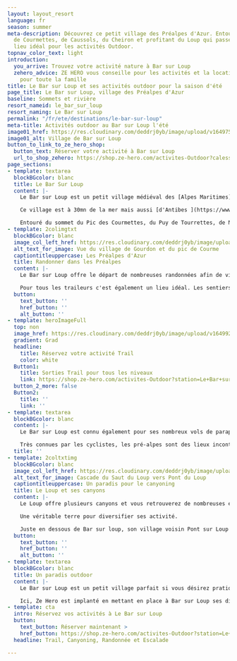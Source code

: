 ```yaml
---
layout: layout_resort
language: fr
season: summer
meta-description: Découvrez ce petit village des Préalpes d'Azur. Entouré des sommets
  de Courmettes, de Caussols, du Cheiron et profitant du Loup qui passe, c'est un
  lieu idéal pour les activités Outdoor.
topnav_color_text: light
introduction:
  you_arrive: Trouvez votre activité nature à Bar sur Loup
  zehero_advice: ZE HERO vous conseille pour les activités et la location des équipements
    pour toute la famille
title: Le Bar sur Loup et ses activités outdoor pour la saison d'été
page_title: Le Bar sur Loup, village des Préalpes d'Azur
baseline: Sommets et rivière
resort_nameid: le_bar_sur_loup
resort_naming: Le Bar sur Loup
permalink: "/fr/ete/destinations/le-bar-sur-loup"
meta-title: Activités outdoor au Bar sur Loup l'été
image01_href: https://res.cloudinary.com/deddrj0yb/image/upload/v1649756837/website/resorts/Le%20Bar%20sur%20Loup/landscape-319855_1920.jpg
image01_alt: Village de Bar sur Loup
button_to_link_to_ze_hero_shop:
  button_text: Réserver votre activité à Bar sur Loup
  url_to_shop_zehero: https://shop.ze-hero.com/activites-Outdoor?calessonstype=all&catypegenderlistsummer=all&calessonsactivitytype=all&start-date=
page_sections:
- template: textarea
  blockBGcolor: blanc
  title: Le Bar Sur Loup
  content: |-
    Le Bar sur Loup est un petit village médiéval des [Alpes Maritimes](https://www.ze-hero.com/fr/ete/destinations/alpes-maritimes). Situé à mi-chemin entre la Méditerrané et les montagnes du Mercantour, il se trouve dans les Préalpes d'Azur. Entouré d'un espace vert, de petits sommets et de villages typiques, ce petit village est un havre de paix. L'orange est un symbole fort et Bar sur Loup est surnommé la Cité des Orangers.

    Ce village est à 30mn de la mer mais aussi [d'Antibes ](https://www.ze-hero.com/fr/ete/destinations/antibes)et de Cagne sur Mer. Il se trouve tout prêt également de Gréolières les neiges. Le Mercantour lui, un peu loin, reste tout de même seulement à 1h15 de route.

    Entouré du sommet du Pic des Courmettes, du Puy de Tourrettes, de Naouri, du plateau de Caussol, il est également traversé par le Loup. Un village perché qui offre une nature d’exception, préservé et protégé. Alternant gorges et cascades, plateaux et cols, sommets et vue panoramique, ce petit village est un coin de paradis pour les activités outdoor.
- template: 2colimgtxt
  blockBGcolor: blanc
  image_col_left_href: https://res.cloudinary.com/deddrj0yb/image/upload/v1649756917/website/resorts/Le%20Bar%20sur%20Loup/guillaume-meurice-KaQ1XQ_DoCQ-unsplash.jpg
  alt_text_for_image: Vue du village de Gourdon et du pic de Courme
  captiontitleuppercase: Les Préalpes d'Azur
  title: Randonner dans les Préalpes
  content: |-
    Le Bar sur Loup offre le départ de nombreuses randonnées afin de visiter les Préalpes d'Azur. Le GR 51 passe juste au-dessus du village en longeant le canal. Ce GR 51 est le Gr des balcons de la Méditerrané. Vous retrouverez ensuite de nombreux chemins dans le bois de Gourdon et le fameux " Chemin du paradis " qui mène jusqu'à ce village à flanc de falaise. D'ici s'ouvre de multiples randonnées magnifiques tel que le plateau de Cavillore, le Montet, Caussol et vous verrez l'incroyable crête du Cheiron et le village de Gréolière. Une vue qui permet également de voir la mer et le Mercantour. Tout prêt de Bar sur Loup se trouve le pic de Courmes qui s'impose. Vous trouverez de nombreux vestiges de la préhistoire et du Moyen Âge. Accompagné d'un guide, il vous expliquera les lieux, la nature et la faune et flore qui l'habite. Un vrai paradis de pré-alpes tout près de la mer.

    Pour tous les traileurs c'est également un lieu idéal. Les sentiers y sont techniques et joueurs, les panoramas grandioses, et vous pourrez toujours remplir votre gourde dans les villages alentour.
  button:
    text_button: ''
    href_button: ''
    alt_button: ''
- template: heroImageFull
  top: non
  image_href: https://res.cloudinary.com/deddrj0yb/image/upload/v1649923328/website/resorts/Le%20Bar%20sur%20Loup/Screenshot_3.jpg
  gradient: Grad
  headline:
    title: Réservez votre activité Trail
    color: white
  Button1:
    title: Sorties Trail pour tous les niveaux
    link: https://shop.ze-hero.com/activites-Outdoor?station=Le+Bar+sur+loup&calessonstype=all&catypegenderlistsummer=all&calessonsactivitytype=Trail&start-date=
  button_2_more: false
  Button2:
    title: ''
    link: ''
- template: textarea
  blockBGcolor: blanc
  content: |-
    Le Bar sur Loup est connu également pour ses nombreux vols de parapente et de deltaplane. Vous retrouverez deux points de départ dont le Kennedy juste au-dessus de Bar sur Loup, juste au-dessus du village de Gourdon. Mais vous pourrez également décoller à Gréolières et St Vallier de Thiey pour découvrir une vue qui offre la mer, les montagnes, les pré-alpes et la Côte d’Azur.

    Très connues par les cyclistes, les pré-alpes sont des lieux incontournables pour les amoureux du vélo de route. On y retrouve de nombreux cols et des routes idéales pour rouler. Vous retrouverez déjà tout près de Bar sur Loup, l'ascension à Gourdon, le col de L'Ecre, le Col de Vence, le plateau de Caussol, le Col de Bleine, le col de Ferre. Vous pourrez également réaliser le circuit du Grand tour des Pré-Alpes d'Azur pour 265km et 3800 de dénivelé. Le parcours vélo de l'Iron man de Nice se situe dans sa globalité sur les routes des pré-alpes d'Azur dont le passage au Bar sur Loup.
  title: ''
- template: 2coltxtimg
  blockBGcolor: blanc
  image_col_left_href: https://res.cloudinary.com/deddrj0yb/image/upload/v1649772967/website/resorts/Le%20Bar%20sur%20Loup/IMG_20201017_120229.jpg
  alt_text_for_image: Cascade du Saut du Loup vers Pont du Loup
  captiontitleuppercase: Un paradis pour le canyoning
  title: Le Loup et ses canyons
  content: |-
    Le Loup offre plusieurs canyons et vous retrouverez de nombreuses écoles de canyoning à Bar sur Loup, Tourrettes sur Loup, St Jeannet ainsi que vers Courmes. Vous pourrez alors réaliser différents canyoning allant de la marche aquatique pour toute la famille à des canyonings plus engagés vers Gourdon, Gréolières. Un petit paradis pour ceux qui souhaitent se rafraichir dans des lieux uniques et pour ceux qui souhaitent ressentir des sensations fortes. Les Gorges du loup sont les lieux les plus près de Nice pour pratiquer le canyoning et les plus accessibles.

    Une véritable terre pour diversifier ses activité.

    Juste en dessous de Bar sur loup, son village voisin Pont sur Loup lui offre un lieu d'escalade incroyable. Situé juste à côté du Loup, vous trouverez de multiples voies d'escalades qui sont très réputées. Vous trouverez tous types de cotation allant du 6a au 9a.
  button:
    text_button: ''
    href_button: ''
    alt_button: ''
- template: textarea
  blockBGcolor: blanc
  title: Un paradis outdoor
  content: |-
    Le Bar sur Loup est un petit village parfait si vous désirez pratiquer de multiples activités outdoor, vous laissez tenter par le canyoning, de la randonnée, du trail et du parapente. Vous pourrez également grimper les différents cols des alentours à vélo.

    Ici, Ze Hero est implanté en mettant en place à Bar sur Loup ses différentes offres de Canyoning mais également de trail et de randonnée.
- template: cta
  intro: Réservez vos activités à Le Bar sur Loup
  button:
    text_button: Réserver maintenant >
    href_button: https://shop.ze-hero.com/activites-Outdoor?station=Le+Bar+sur+loup&calessonstype=all&catypegenderlistsummer=all&calessonsactivitytype=all&start-date=
  headline: Trail, Canyoning, Randonnée et Escalade

---
```

